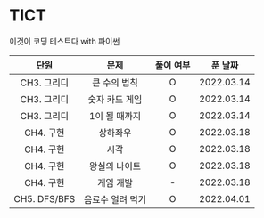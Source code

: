 # TICT
이것이 코딩 테스트다 with 파이썬

|단원|문제|풀이 여부|푼 날짜|
|:-:|:-:|:-:|:-:|
|CH3. 그리디|큰 수의 법칙|O|2022.03.14|
|CH3. 그리디|숫자 카드 게임|O|2022.03.14|
|CH3. 그리디|1이 될 때까지|O|2022.03.14|
|CH4. 구현|상하좌우|O|2022.03.18|
|CH4. 구현|시각|O|2022.03.18|
|CH4. 구현|왕실의 나이트|O|2022.03.18|
|CH4. 구현|게임 개발|-|2022.03.18|
|CH5. DFS/BFS|음료수 얼려 먹기|O|2022.04.01|
